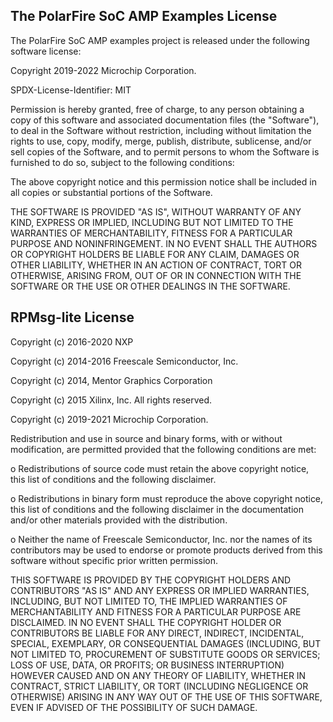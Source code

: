 ## The PolarFire SoC AMP Examples License

The PolarFire SoC AMP examples project is released under the following software license:

 Copyright 2019-2022 Microchip Corporation.

 SPDX-License-Identifier: MIT

 Permission is hereby granted, free of charge, to any person obtaining a copy
 of this software and associated documentation files (the "Software"), to
 deal in the Software without restriction, including without limitation the
 rights to use, copy, modify, merge, publish, distribute, sublicense, and/or
 sell copies of the Software, and to permit persons to whom the Software is
 furnished to do so, subject to the following conditions:

 The above copyright notice and this permission notice shall be included in
 all copies or substantial portions of the Software.

 THE SOFTWARE IS PROVIDED "AS IS", WITHOUT WARRANTY OF ANY KIND, EXPRESS OR
 IMPLIED, INCLUDING BUT NOT LIMITED TO THE WARRANTIES OF MERCHANTABILITY,
 FITNESS FOR A PARTICULAR PURPOSE AND NONINFRINGEMENT. IN NO EVENT SHALL THE
 AUTHORS OR COPYRIGHT HOLDERS BE LIABLE FOR ANY CLAIM, DAMAGES OR OTHER
 LIABILITY, WHETHER IN AN ACTION OF CONTRACT, TORT OR OTHERWISE, ARISING
 FROM, OUT OF OR IN CONNECTION WITH THE SOFTWARE OR THE USE OR OTHER DEALINGS
 IN THE SOFTWARE.

## RPMsg-lite License

Copyright (c) 2016-2020 NXP

Copyright (c) 2014-2016 Freescale Semiconductor, Inc.

Copyright (c) 2014, Mentor Graphics Corporation

Copyright (c) 2015 Xilinx, Inc. All rights reserved.

Copyright (c) 2019-2021 Microchip Corporation.

Redistribution and use in source and binary forms, with or without modification,
are permitted provided that the following conditions are met:

o Redistributions of source code must retain the above copyright notice, this list
  of conditions and the following disclaimer.

o Redistributions in binary form must reproduce the above copyright notice, this
  list of conditions and the following disclaimer in the documentation and/or
  other materials provided with the distribution.

o Neither the name of Freescale Semiconductor, Inc. nor the names of its
  contributors may be used to endorse or promote products derived from this
  software without specific prior written permission.

THIS SOFTWARE IS PROVIDED BY THE COPYRIGHT HOLDERS AND CONTRIBUTORS "AS IS" AND
ANY EXPRESS OR IMPLIED WARRANTIES, INCLUDING, BUT NOT LIMITED TO, THE IMPLIED
WARRANTIES OF MERCHANTABILITY AND FITNESS FOR A PARTICULAR PURPOSE ARE
DISCLAIMED. IN NO EVENT SHALL THE COPYRIGHT HOLDER OR CONTRIBUTORS BE LIABLE FOR
ANY DIRECT, INDIRECT, INCIDENTAL, SPECIAL, EXEMPLARY, OR CONSEQUENTIAL DAMAGES
(INCLUDING, BUT NOT LIMITED TO, PROCUREMENT OF SUBSTITUTE GOODS OR SERVICES;
LOSS OF USE, DATA, OR PROFITS; OR BUSINESS INTERRUPTION) HOWEVER CAUSED AND ON
ANY THEORY OF LIABILITY, WHETHER IN CONTRACT, STRICT LIABILITY, OR TORT
(INCLUDING NEGLIGENCE OR OTHERWISE) ARISING IN ANY WAY OUT OF THE USE OF THIS
SOFTWARE, EVEN IF ADVISED OF THE POSSIBILITY OF SUCH DAMAGE.